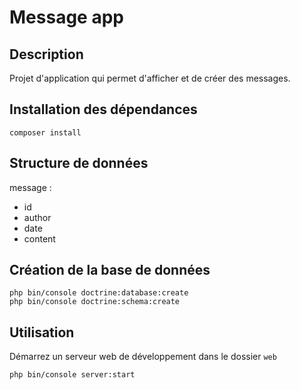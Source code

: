 # Message app

## Description

Projet d'application qui permet d'afficher et de créer des messages.

## Installation des dépendances

    composer install

## Structure de données

message :

- id
- author
- date
- content

## Création de la base de données

    php bin/console doctrine:database:create
    php bin/console doctrine:schema:create


## Utilisation

Démarrez un serveur web de développement dans le dossier `web`

    php bin/console server:start
